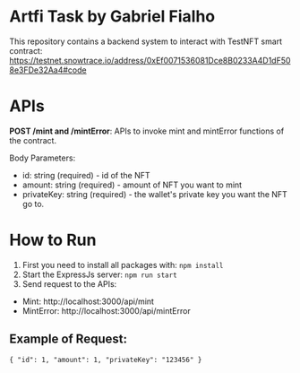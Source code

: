 # Artfi Task by Gabriel Fialho

This repository contains a backend system to interact with TestNFT smart contract: https://testnet.snowtrace.io/address/0xEf0071536081Dce8B0233A4D1dF508e3FDe32Aa4#code

# APIs

**POST /mint and /mintError**: APIs to invoke mint and mintError functions of the contract.

Body Parameters:

- id: string (required) - id of the NFT
- amount: string (required) - amount of NFT you want to mint
- privateKey: string (required) - the wallet's private key you want the NFT go to.

# How to Run

1. First you need to install all packages with:
   `npm install`
2. Start the ExpressJs server:
   `npm run start`
3. Send request to the APIs:

- Mint: http://localhost:3000/api/mint
- MintError: http://localhost:3000/api/mintError

## Example of Request:

`{ "id": 1, "amount": 1, "privateKey": "123456" }`
